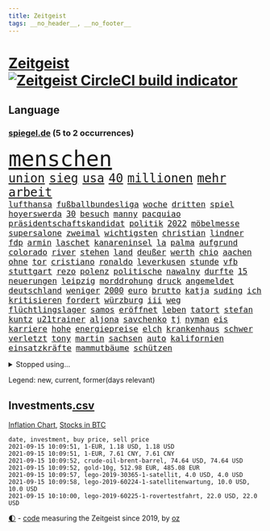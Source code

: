 ```yaml
---
title: Zeitgeist
tags: __no_header__, __no_footer__
---
```


# [Zeitgeist](https://oliz.io/zeitgeist/) [![Zeitgeist CircleCI build indicator](https://circleci.com/gh/ooz/zeitgeist.svg?style=shield)](https://circleci.com/gh/ooz/zeitgeist)

## Language

<h3><a href="https://www.spiegel.de" target="_blank">spiegel.de</a> (5 to 2 occurrences)</h3>
<p style="font-family:monospace">
<span style="font-size:32pt"><a href="news_links.html#menschen" class="current">menschen</a></span>
<br>
<span style="font-size:18pt"><a href="news_links.html#union" class="current">union</a></span>
<span style="font-size:18pt"><a href="news_links.html#sieg" class="current">sieg</a></span>
<span style="font-size:18pt"><a href="news_links.html#usa" class="current">usa</a></span>
<span style="font-size:18pt"><a href="news_links.html#40" class="current">40</a></span>
<span style="font-size:18pt"><a href="news_links.html#millionen" class="current">millionen</a></span>
<span style="font-size:18pt"><a href="news_links.html#mehr" class="current">mehr</a></span>
<span style="font-size:18pt"><a href="news_links.html#arbeit" class="current">arbeit</a></span>
<br>
<span style="font-size:12pt"><a href="news_links.html#lufthansa" class="current">lufthansa</a></span>
<span style="font-size:12pt"><a href="news_links.html#fußballbundesliga" class="current">fußballbundesliga</a></span>
<span style="font-size:12pt"><a href="news_links.html#woche" class="current">woche</a></span>
<span style="font-size:12pt"><a href="news_links.html#dritten" class="current">dritten</a></span>
<span style="font-size:12pt"><a href="news_links.html#spiel" class="current">spiel</a></span>
<span style="font-size:12pt"><a href="news_links.html#hoyerswerda" class="new">hoyerswerda</a></span>
<span style="font-size:12pt"><a href="news_links.html#30" class="current">30</a></span>
<span style="font-size:12pt"><a href="news_links.html#besuch" class="current">besuch</a></span>
<span style="font-size:12pt"><a href="news_links.html#manny" class="current">manny</a></span>
<span style="font-size:12pt"><a href="news_links.html#pacquiao" class="current">pacquiao</a></span>
<span style="font-size:12pt"><a href="news_links.html#präsidentschaftskandidat" class="new">präsidentschaftskandidat</a></span>
<span style="font-size:12pt"><a href="news_links.html#politik" class="current">politik</a></span>
<span style="font-size:12pt"><a href="news_links.html#2022" class="current">2022</a></span>
<span style="font-size:12pt"><a href="news_links.html#möbelmesse" class="new">möbelmesse</a></span>
<span style="font-size:12pt"><a href="news_links.html#supersalone" class="new">supersalone</a></span>
<span style="font-size:12pt"><a href="news_links.html#zweimal" class="current">zweimal</a></span>
<span style="font-size:12pt"><a href="news_links.html#wichtigsten" class="current">wichtigsten</a></span>
<span style="font-size:12pt"><a href="news_links.html#christian" class="current">christian</a></span>
<span style="font-size:12pt"><a href="news_links.html#lindner" class="current">lindner</a></span>
<span style="font-size:12pt"><a href="news_links.html#fdp" class="current">fdp</a></span>
<span style="font-size:12pt"><a href="news_links.html#armin" class="current">armin</a></span>
<span style="font-size:12pt"><a href="news_links.html#laschet" class="current">laschet</a></span>
<span style="font-size:12pt"><a href="news_links.html#kanareninsel" class="new">kanareninsel</a></span>
<span style="font-size:12pt"><a href="news_links.html#la" class="current">la</a></span>
<span style="font-size:12pt"><a href="news_links.html#palma" class="current">palma</a></span>
<span style="font-size:12pt"><a href="news_links.html#aufgrund" class="current">aufgrund</a></span>
<span style="font-size:12pt"><a href="news_links.html#colorado" class="current">colorado</a></span>
<span style="font-size:12pt"><a href="news_links.html#river" class="current">river</a></span>
<span style="font-size:12pt"><a href="news_links.html#stehen" class="current">stehen</a></span>
<span style="font-size:12pt"><a href="news_links.html#land" class="current">land</a></span>
<span style="font-size:12pt"><a href="news_links.html#deußer" class="new">deußer</a></span>
<span style="font-size:12pt"><a href="news_links.html#werth" class="current">werth</a></span>
<span style="font-size:12pt"><a href="news_links.html#chio" class="new">chio</a></span>
<span style="font-size:12pt"><a href="news_links.html#aachen" class="current">aachen</a></span>
<span style="font-size:12pt"><a href="news_links.html#ohne" class="current">ohne</a></span>
<span style="font-size:12pt"><a href="news_links.html#tor" class="current">tor</a></span>
<span style="font-size:12pt"><a href="news_links.html#cristiano" class="current">cristiano</a></span>
<span style="font-size:12pt"><a href="news_links.html#ronaldo" class="current">ronaldo</a></span>
<span style="font-size:12pt"><a href="news_links.html#leverkusen" class="current">leverkusen</a></span>
<span style="font-size:12pt"><a href="news_links.html#stunde" class="current">stunde</a></span>
<span style="font-size:12pt"><a href="news_links.html#vfb" class="current">vfb</a></span>
<span style="font-size:12pt"><a href="news_links.html#stuttgart" class="current">stuttgart</a></span>
<span style="font-size:12pt"><a href="news_links.html#rezo" class="current">rezo</a></span>
<span style="font-size:12pt"><a href="news_links.html#polenz" class="new">polenz</a></span>
<span style="font-size:12pt"><a href="news_links.html#politische" class="current">politische</a></span>
<span style="font-size:12pt"><a href="news_links.html#nawalny" class="current">nawalny</a></span>
<span style="font-size:12pt"><a href="news_links.html#durfte" class="current">durfte</a></span>
<span style="font-size:12pt"><a href="news_links.html#15" class="current">15</a></span>
<span style="font-size:12pt"><a href="news_links.html#neuerungen" class="current">neuerungen</a></span>
<span style="font-size:12pt"><a href="news_links.html#leipzig" class="current">leipzig</a></span>
<span style="font-size:12pt"><a href="news_links.html#morddrohung" class="new">morddrohung</a></span>
<span style="font-size:12pt"><a href="news_links.html#druck" class="current">druck</a></span>
<span style="font-size:12pt"><a href="news_links.html#angemeldet" class="current">angemeldet</a></span>
<span style="font-size:12pt"><a href="news_links.html#deutschland" class="current">deutschland</a></span>
<span style="font-size:12pt"><a href="news_links.html#weniger" class="current">weniger</a></span>
<span style="font-size:12pt"><a href="news_links.html#2000" class="current">2000</a></span>
<span style="font-size:12pt"><a href="news_links.html#euro" class="current">euro</a></span>
<span style="font-size:12pt"><a href="news_links.html#brutto" class="new">brutto</a></span>
<span style="font-size:12pt"><a href="news_links.html#katja" class="current">katja</a></span>
<span style="font-size:12pt"><a href="news_links.html#suding" class="new">suding</a></span>
<span style="font-size:12pt"><a href="news_links.html#ich" class="current">ich</a></span>
<span style="font-size:12pt"><a href="news_links.html#kritisieren" class="current">kritisieren</a></span>
<span style="font-size:12pt"><a href="news_links.html#fordert" class="current">fordert</a></span>
<span style="font-size:12pt"><a href="news_links.html#würzburg" class="current">würzburg</a></span>
<span style="font-size:12pt"><a href="news_links.html#iii" class="current">iii</a></span>
<span style="font-size:12pt"><a href="news_links.html#weg" class="current">weg</a></span>
<span style="font-size:12pt"><a href="news_links.html#flüchtlingslager" class="current">flüchtlingslager</a></span>
<span style="font-size:12pt"><a href="news_links.html#samos" class="new">samos</a></span>
<span style="font-size:12pt"><a href="news_links.html#eröffnet" class="current">eröffnet</a></span>
<span style="font-size:12pt"><a href="news_links.html#leben" class="current">leben</a></span>
<span style="font-size:12pt"><a href="news_links.html#tatort" class="current">tatort</a></span>
<span style="font-size:12pt"><a href="news_links.html#stefan" class="current">stefan</a></span>
<span style="font-size:12pt"><a href="news_links.html#kuntz" class="current">kuntz</a></span>
<span style="font-size:12pt"><a href="news_links.html#u21trainer" class="new">u21trainer</a></span>
<span style="font-size:12pt"><a href="news_links.html#aljona" class="new">aljona</a></span>
<span style="font-size:12pt"><a href="news_links.html#savchenko" class="new">savchenko</a></span>
<span style="font-size:12pt"><a href="news_links.html#tj" class="new">tj</a></span>
<span style="font-size:12pt"><a href="news_links.html#nyman" class="new">nyman</a></span>
<span style="font-size:12pt"><a href="news_links.html#eis" class="current">eis</a></span>
<span style="font-size:12pt"><a href="news_links.html#karriere" class="current">karriere</a></span>
<span style="font-size:12pt"><a href="news_links.html#hohe" class="current">hohe</a></span>
<span style="font-size:12pt"><a href="news_links.html#energiepreise" class="current">energiepreise</a></span>
<span style="font-size:12pt"><a href="news_links.html#elch" class="new">elch</a></span>
<span style="font-size:12pt"><a href="news_links.html#krankenhaus" class="current">krankenhaus</a></span>
<span style="font-size:12pt"><a href="news_links.html#schwer" class="current">schwer</a></span>
<span style="font-size:12pt"><a href="news_links.html#verletzt" class="current">verletzt</a></span>
<span style="font-size:12pt"><a href="news_links.html#tony" class="current">tony</a></span>
<span style="font-size:12pt"><a href="news_links.html#martin" class="current">martin</a></span>
<span style="font-size:12pt"><a href="news_links.html#sachsen" class="current">sachsen</a></span>
<span style="font-size:12pt"><a href="news_links.html#auto" class="current">auto</a></span>
<span style="font-size:12pt"><a href="news_links.html#kalifornien" class="current">kalifornien</a></span>
<span style="font-size:12pt"><a href="news_links.html#einsatzkräfte" class="current">einsatzkräfte</a></span>
<span style="font-size:12pt"><a href="news_links.html#mammutbäume" class="new">mammutbäume</a></span>
<span style="font-size:12pt"><a href="news_links.html#schützen" class="current">schützen</a></span>
</p>
<details>
<summary>Stopped using...</summary>
<p class="former" style="font-size:12pt">
arbeitete(332) erneuter(332) and(331) aufnahmen(331) passanten(331) akt(330) ankommt(330) ber(330) beschleunigen(330) größtes(330) material(330) prüfung(330) sonne(330) teheran(330) verschiedene(330) äußern(330) abends(329) bekannte(329) coronaimpfstoff(329) elfmeter(329) flieht(329) geschaffen(329) gewaltsam(329) ikone(329) kritische(329) lukaschenkos(329) mainz(329) pflege(329) profi(329) subventionen(329) 2024(328) alex(328) angemessen(328) angespannt(328) bezeichnet(328) eingestuft(328) entwurf(328) erziehung(328) flüchtlingscamp(328) hongkonger(328) kündigen(328) oberbürgermeister(328) pannen(328) richten(328) tobt(328) umso(328) versagt(328) wege(328) aktuell(327) andré(327) coronafällen(327) ecuador(327) erteilt(327) genannt(327) schwedische(327) seltener(327) tatverdächtige(327) terrormiliz(327) ulm(327) ausstieg(326) coronaausbruch(326) erinnerungen(326) gewaltig(326) innenministerium(326) irgendwann(326) kurve(326) lagern(326) nachfolgerin(326) nachruf(326) teslachef(326) verdiente(326) übergriffe(326) for(325) geheimnis(325) gestohlen(325) gesundheitlichen(325) herkunft(325) islamistischen(325) kauf(325) konflikte(325) schwersten(325) steigender(325) streicht(325) verstöße(325) abgang(324) aktien(324) besetzung(324) dosen(324) ertragen(324) gemeinden(324) legte(324) norbert(324) republikanische(324) ring(324) schließlich(324) treibt(324) zeitalter(324) a2(323) amtszeit(323) bundestags(323) coronaimpfstoffe(323) gehalt(323) gerhard(323) haltung(323) influencer(323) locken(323) mächtige(323) niveau(323) operation(323) verlängern(323) villa(323) weitergeht(323) 7(322) absturz(322) auslöser(322) bundesligavorschau(322) entwickelt(322) fanexperten(322) geteilt(322) herausforderer(322) juni(322) lastwagen(322) massiven(322) mütter(322) normalen(322) power(322) tippen(322) toren(322) unterschiede(322) walter(322) weitergegeben(322) zahlung(322) zusammenhang(322) besserung(321) daraufhin(321) herdenimmunität(321) kriterien(321) mitgeteilt(321) thailand(321) tieren(321) vorm(321) ziele(321) zwingt(321) aufklären(320) bad(320) kippen(320) kochen(320) lagen(320) sports(320) standen(320) veröffentlichte(320) werbung(320) 29(319) bestes(319) bielefeld(319) bus(319) deutet(319) erschweren(319) freundschaft(319) katastrophale(319) nachspiel(319) profitierte(319) streitkräfte(319) wolf(319) äthiopien(319) 48(318) ermordeten(318) frische(318) geldstrafe(318) milde(318) nicola(318) pünktlich(318) rechtlich(318) schriftstellerin(318) sendet(318) überlebende(318) 42(317) arbeitsminister(317) autoindustrie(317) beteiligung(317) doktorarbeit(317) flughäfen(317) hürden(317) kostenlose(317) kretschmer(317) längere(317) vaters(317) venezuela(317) wehrte(317) befreit(316) beschließen(316) bodo(316) entlassen(316) game(316) ramelow(316) symptome(316) usschauspielerin(316) 27(315) abgehört(315) beschwerden(315) brite(315) einreise(315) konjunktur(315) länderchefs(315) möglichst(315) schlimmste(315) schwerem(315) studium(315) terroristischen(315) umgehend(315) verurteilen(315) 32jährige(314) erfunden(314) freiwillige(314) auslösen(313) ewig(313) feld(313) organisiert(313) emissionen(312) goldenen(312) hotels(312) signalisiert(312) stiegen(312) wahlrechtsreform(312) wiederholen(312) überstanden(312) coronatests(311) datenanalyse(311) erfinder(311) erweitert(311) fit(311) half(311) luca(311) patient(311) schief(311) schloss(311) baustelle(310) belege(310) motiv(310) olympische(310) psychische(310) säugling(310) taiwan(310) zurückhaltend(310) besitz(309) eingreifen(309) halb(309) motor(309) nachgewiesen(309) privat(309) abouchaker(308) arafat(308) hinten(308) strände(308) text(308) bedingt(307) beschossen(307) brechen(307) spüren(307) tvserie(307) zigaretten(307) auflagen(306) höhen(306) premierministers(306) reichsten(306) tiefen(306) gästen(305) konsum(305) näher(305) rechtzeitig(305) womit(305) 54(304) diversität(304) finnland(304) mülheim(304) auffällig(303) brennt(303) erkranken(303) genehmigt(303) sachsens(303) empfehlung(302) letztes(302) orten(302) parallelen(302) prinzip(302) reduzieren(302) fürth(301) greuther(301) legende(301) nationalteam(301) popstar(301) sturgeon(301) sydney(301) wusste(301) überfahren(301) america(300) bundesverfassungsgericht(300) fehlern(300) jeff(300) pfund(300) schockiert(300) natürlich(299) präsenz(299) stress(299) janine(298) kostenlos(298) ministerien(298) vermeintlich(298) chats(297) dachten(297) wrack(297) wölfe(297) unterschrieben(295) wohnort(295) fortsetzung(294) französischer(294) rutschte(294) training(294) wütende(294) dreieinhalb(293) einbruch(293) herausfinden(293) hinterlässt(292) flächen(291) künstliche(291) teilt(291) unmittelbar(291) fusion(290) gerichte(290) bedienen(289) coronaeinschränkungen(289) jadon(289) lebensgefährlich(289) vertagt(289) wertvolle(288) einblick(287) schmerz(287) smartphones(287) seuche(285) bezos(284) gehabt(284) feierten(283) gelegen(283) lehrkräfte(283) a7(281) guatemala(281) identität(281) schritten(281) verpasste(281) bruno(280) kriegsverbrechen(280) staatlichen(280) totschlags(280) anfühlt(279) bundesverfassungsgerichts(279) divers(279) hongkongs(279) jason(278) abiy(277) beobachtung(277) personalie(277) rechtskräftig(277) unterstützte(277) ursprünglich(277) prägte(275) held(274) spionage(273) drohne(272) tigray(271) vermisster(271) inselstaat(270) wettert(270) bbc(269) service(269) christina(266) schusswechsel(266) ufer(266) popsängerin(264) protestierende(263) sancho(262) impfzentren(261) boomt(260) flüchteten(260) last(260) 32jährigen(259) querdenkern(259) beharrt(258) erben(257) bundesagentur(256) prominenter(256) ausweg(255) klares(255) berührt(253) helmut(253) bären(252) merklich(252) sachen(251) spitzengespräch(249) hackern(248) nachkommen(246) morrison(243) spione(243) einsatzkräften(242) ereignet(242) aussetzen(241) uskapitol(241) bundestagsabgeordnete(240) londons(240) marie(239) motivation(238) spritze(237) singt(234) wissler(233) absetzen(231) stationiert(231) israelis(230) nachrichtenagentur(230) schlüssel(230) verstoß(229) irgendwie(228) lieferketten(226) enkel(222) jagt(222) räumte(222) höhenflug(221) glücklicher(220) testpflicht(219) englischer(217) sehe(217) diagnose(216) schwimmer(216) 750(215) franken(214) behält(213) pommes(213) verheißt(213) geheimen(211) zwingend(211) verleumdung(210) hochansteckende(208) horten(208) sondersitzung(205) camper(203) großstadt(203) student(203) überragenden(203) ostdeutsche(202) bekannter(201) datingapp(200) winzer(200) falschaussagen(199) radio(199) hilton(198) passagier(198) belästigt(195) finanzamt(194) hubert(194) teuersten(194) plagen(193) seen(193) aufgebrochen(192) grab(190) inszenierte(190) repressionen(190) übergangsregierung(190) nachgebessert(189) stören(189) herren(188) konkreter(188) medaille(186) solidarisieren(185) staatsfernsehen(185) dom(184) geschäftsmodell(184) recherche(184) stamm(183) millionenstrafe(182) egoismus(181) palästinensern(181) relevant(181) beschwert(180) bürgerrechtler(178) sonnigen(178) emilia(175) verruf(175) verletzter(174) fähigkeit(173) missbrauchsvorwürfen(173) email(172) schwerin(171) auswirkt(170) begleitete(170) grundrechte(170) paaren(170) bundeswehrsoldat(169) teilnehmenden(169) wildnis(169) bestsellerautor(168) pilotprojekt(168) tierschützer(167) südwesten(164) geheiratet(163) bälle(161) freizugeben(161) untermauert(161) impfpässe(160) steuerzahler(158) gerd(157) übersehen(157) gesetzlich(155) erklärungsnot(153) kartellamt(153) gastgewerbe(151) raymond(150) draht(149) wochenrückblick(147) reis(146) erspart(145) forciert(145) belegschaft(144) gespült(144) negativer(143) reisenden(143) überführt(143) verlag(141) thrones(140) stammspieler(139) anbau(138) sozialwohnungen(138) dmx(137) escooter(137) forscht(137) labourpartei(136) airline(134) pyrotechnik(134) berlinneukölln(133) ozean(133) aussteigen(131) erstimpfungen(131) höchster(131) testspiel(130) steinzeit(128) android(127) eiltempo(124) linda(124) reichtum(124) schossen(124) willkommen(124) forschungsinstituts(121) vertraut(119) langjährigen(117) übereilt(117) gesprächsbereitschaft(116) bestritt(115) zerschlug(115) japanischen(114) momentan(113) mundnasenschutz(113) überflüssig(113) ehrgeizigere(112) trier(112) verkündete(112) weh(112) blue(111) origin(111) euausland(110) jugendärzte(110) übten(110) 1953(109) maßstab(109) rekonstruktion(109) spitzenkandidatur(109) grünenkandidatin(107) schwerfällt(107) spritzen(107) 32jähriger(106) anfangs(106) badeunfall(106) life(106) pumpt(106) sommerferien(106) blues(105) hingelegt(105) kahn(105) rechtsterroristin(105) cotrainer(104) geknackt(103) manta(103) 18jährigen(101) akzeptabel(101) mangelwirtschaft(100) versperrt(100) zurückzukehren(100) benötigten(99) mögliches(99) steuerflucht(99) vorurteilen(99) 21jährige(98) polizeikontrolle(98) sensible(98) tennisstar(98) catherine(97) plastik(97) bildungsminister(96) eigner(96) elternteil(96) vorgedrungen(96) impfangebot(95) japaner(95) akzeptieren(94) ständigen(94) mallorcas(93) profiklubs(92) bremste(91) ceuta(91) exklave(91) seifert(91) thriller(91) zurückschicken(91) dauerproblem(90) fußballklub(90) lastwagenfahrer(90) zwanzig(90) entsprechendes(89) sportgericht(89) videoaufnahmen(89) anhaltende(88) bundesaußenminister(88) draxler(88) niedergestochen(88) vorgang(88) älterer(88) abschneiden(87) bombendrohung(87) eingenommen(87) rick(87) dänemarks(86) eingewechselt(86) formel1rennen(86) g7staaten(86) geschehnisse(86) bayerncoach(85) bedingungsloses(85) flohen(85) grundeinkommen(85) impfskeptiker(85) kontern(85) nrwcdu(85) datingportal(84) herrn(84) hisbollahchef(84) pedro(84) rettungsarbeiten(84) bezahlten(83) bitteren(83) heißer(83) linkenbundestagsabgeordnete(83) rasenmäher(83) unterstellt(83) zugriff(83) french(82) luftfahrt(82) pressekonferenzen(82) testzentren(82) fassung(81) laune(81) offizieller(81) ausbildungsplätze(80) lebe(80) quittung(80) syrern(80) dünner(79) kreuzbandriss(79) morden(79) begünstigen(78) kinderimpfung(78) amazonasregenwald(77) brentford(77) milliardenbetrag(77) raschen(77) todesurteil(77) träumt(77) carlo(76) drehbücher(76) sowieso(76) aktionäre(75) fehle(75) litauens(75) malaysischen(75) nokia(75) unterlaufen(75) unwettern(75) wim(75) a24(74) jacht(74) raste(74) scheele(74) coronabürgertests(73) formiert(73) homophober(73) kleidung(73) parkplatz(73) umfang(73) anhaltender(72) befragung(72) bundestrainerin(72) ifoumfrage(72) linkenabgeordneten(72) mitspielt(72) poesie(72) psychologen(72) umweltschäden(72) analysieren(71) atommüll(71) aufzunehmen(71) bevorzugt(71) dienste(71) eintrittsalter(71) gewittern(71) hague(71) rufmord(71) töchter(71) bauern(70) eingemischt(70) furchtbar(70) linkenabgeordnete(70) machtübergabe(70) marktführer(70) schalten(70) wasserknappheit(70) clarke(69) coronaausbrüchen(69) erstattungen(69) rechtsstaatlichkeit(69) spaziergänger(69) biss(68) einstiger(68) epidemischen(68) erhöhte(67) gefährliches(67) militärflugzeug(67) morgens(67) netzwerks(67) sarajevo(67) topverdiener(67) exmanager(66) hilfsgelder(66) sek(66) twittern(66) adac(65) begegnungen(65) 16000(64) loszuwerden(64) o(64) sardinien(64) überraschungsteam(64) abzuziehen(63) deutschlandkoalition(63) gefundenen(63) lernfähig(63) lucas(63) maul(63) publikums(63) feldzug(62) präsidium(62) antisemitisch(61) onlineriesen(61) ruckelig(61) vereinbarte(61) zuließen(61) befassen(60) erschreckend(60) geschichtepodcast(60) glaubten(60) lkwunfall(60) segelflugzeugs(60) 2005(59) alarmbereitschaft(59) depp(59) diskutierten(59) entstehung(59) liebt(59) müht(59) pogba(59) exministerpräsident(58) freigesprochen(58) helferin(58) historischem(58) hitzewelle(58) mauerbau(58) verhör(58) 70jährigen(57) ki(57) ruht(57) schwulen(57) white(57) ausgerückt(56) begleitung(56) fehlendem(56) kannibale(56) quarantäneregeln(56) unterrichten(56) usbundesstaats(56) widersacher(56) bekennt(55) besetzten(55) entwicklungsminister(55) erinnerte(55) erwähnt(55) furcht(55) innenministeriums(55) machbar(55) vorwarnung(55) eröffnen(54) gewalttaten(54) thronfolge(54) 1993(53) ausgabe(53) rezepte(53) seenot(53) bahnfahrer(52) brillierte(52) coronafall(52) hilfsorganisation(52) dschihad(51) kämpften(51) prangern(51) racheakten(51) schwelle(51) startbahn(51) zeitungen(51) 18000(50) at(50) emaus(50) fallschirmspringer(50) vilnius(50) australischen(49) bessert(49) gleichgeschlechtliche(49) heftiges(49) stilkritik(49) aktienpakets(48) halterin(48) hitzetote(48) suchtrupps(48) unwetterwarnung(48) 82jährige(47) 9(47) autozulieferer(47) dark(47) hella(47) infrastrukturpaket(47) phuket(47) thailands(47) urabstimmung(47) vaart(47) aiwanger(46) bamf(46) erahnen(46) erklärt's(46) moskauer(46) traute(46) beschuldigungen(45) festgehalten(45) geldstrafen(45) lebenswerk(45) löschflugzeuge(45) propagandasender(45) rekordzahl(45) rt(45) verbunden(45) ankündigungen(44) bestritten(44) dauereinsatz(44) gigafactory(44) klimaschäden(44) milliardenkosten(44) komplizierten(43) lodern(43) vries(43) ausnahmespieler(42) begegnen(42) bergungsarbeiten(42) billion(42) drehbuchautor(42) leichenfunde(42) tipp(42) angreifen(41) booten(41) hitzerekord(41) kürzen(41) meeting(41) rekordwert(41) zerwürfnis(41) überflutet(41) beendigung(40) förderte(40) marschieren(40) parlamentarischer(40) talibanvormarsch(40) traditionellen(40) überfährt(40) ansteckenden(39) grotian(39) verfehlte(39) bezirksamt(38) boykottiert(38) kamtschatka(38) zunehmenden(38) 67(37) abschiebungen(37) anderson(37) mountain(37) rette(37) amazongründer(36) brandenburgische(36) errichtung(36) rasch(36) sendebetrieb(36) thiel(36) waschen(36) zentren(36) zuschauende(36) 78jährige(35) karibikstaat(35) karrierecoach(35) landsleute(35) perfekten(35) warnstufe(35) bloggerin(34) duschen(34) evans(34) feuerwehreinsätzen(34) kanadier(34) provinzhauptstädte(34) trockenheit(34) versionen(34) zehnte(34) fotografie(33) oberbayern(33) plünderungen(33) adresse(32) legend(32) lesung(32) pakt(32) archäologen(31) flutwelle(31) halbleitern(31) kurse(31) provinzen(31) türkischem(31) unterscheiden(31) vorgezogenen(31) wohnwagen(31) zähne(31) abwärtstrend(30) aufzutreten(30) bloom(30) impfzahlen(30) kräftiges(30) litt(30) bestattet(29) drohnenaufnahmen(29) einzelzeitfahren(29) landeten(29) rauch(29) unbürokratisch(29) warnsystem(29) anstatt(28) jahrhundertflut(28) mandat(28) mittels(28) einzusetzen(27) grütters(27) kulturstaatsministerin(27) präsidentenpalast(27) festgelegt(26) notfall(26) rechner(26) schlamm(26) ungenau(26) widmen(25) gebiete(24) immobilienmarkt(24) konzerns(24) positiver(24) schmackhaft(24) umfragewerten(24) ernannt(23) flugplatz(23) nordrheinwestfalens(23) beschützt(22) bestzeit(22) datenbank(22) dörfer(22) sturzfluten(22) trocknen(22) cduchefs(21) gründete(21) missbrauchsvorwürfe(21) monika(21) netzwerke(21) polizeischutz(21) soforthilfe(21) trauernden(21) veröffentlichen(21) dachgesellschaft(20) elfenbeinküste(20) vwdieselskandal(20) zdfsommerinterview(20) überarbeitet(20) 49jährige(19) badegast(19) handballer(19) ministerpräsidentenkonferenz(19) silbermedaille(19) vermehren(19) vibrionen(19) 87(18) abzustoßen(18) afghaninnen(18) dächer(18) patzte(18) populär(18) starttermin(18) bedrohungslage(17) anlässlich(16) rückkehrer(16) sportarten(16) unzeit(16) abwesenheit(15) bibliothek(15) endlose(15) entlastung(15) erbeutete(15) fields(15) intensive(15) ravensburg(15) rollende(15) ansehen(14) auslandsvertretung(14) drogeneinfluss(14) flutfolgen(14) händlern(14) vermittelt(14) abitur(13) absoluter(13) aigner(13) impfangebote(13) insolvenzantragspflicht(13) straßenverkehrsordnung(13) 35jähriger(12) argwohn(12) hochrangiges(12) schauer(12) asiens(11) gräueltaten(11) kargen(11) plante(11) stellvertreter(11) tvansprache(11)
</p>
</details>
<p>Legend: <span class="new">new</span>, <span class="current">current</span>, <span class="former">former(days relevant)</span></p>

## Investments[.csv](investments.csv)

[Inflation Chart](https://inflationchart.com),
[Stocks in BTC](https://stonksinbtc.xyz/)

```
date, investment, buy price, sell price
2021-09-15 10:09:51, 1-EUR, 1.18 USD, 1.18 USD
2021-09-15 10:09:51, 1-EUR, 7.61 CNY, 7.61 CNY
2021-09-15 10:09:52, crude-oil-brent-barrel, 74.64 USD, 74.64 USD
2021-09-15 10:09:52, gold-10g, 512.98 EUR, 485.08 EUR
2021-09-15 10:09:57, lego-2019-30365-1-satellit, 4.0 USD, 4.0 USD
2021-09-15 10:09:58, lego-2019-60224-1-satellitenwartung, 10.0 USD, 10.0 USD
2021-09-15 10:10:00, lego-2019-60225-1-rovertestfahrt, 22.0 USD, 22.0 USD
```

<footer>
<a href="javascript:toggleTheme()" class="nav">🌓</a>
- <a href="https://github.com/ooz/zeitgeist">code</a> measuring the Zeitgeist since 2019, by <a href="https://oliz.io">oz</a>
</footer>
